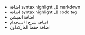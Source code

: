 - اضافة syntax highlight لل markdown
- اضافة syntax highlight لل code tag
- اضافة انميشن 
- اضافة شرح الاستخدام
- اضافة حفظ الماركداون
